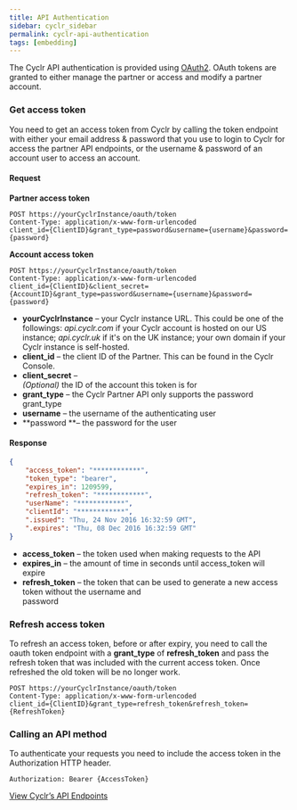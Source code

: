 ```yaml
---
title: API Authentication
sidebar: cyclr_sidebar
permalink: cyclr-api-authentication
tags: [embedding]
---
```


The Cyclr API authentication is provided using [OAuth2](https://oauth.net/2/). OAuth tokens are granted to either manage the partner or access and modify a partner account.

### Get access token

You need to get an access token from Cyclr by calling the token endpoint with either your email address & password that you use to login to Cyclr for access the partner API endpoints, or the username & password of an account user to access an account.

#### Request

**Partner access token**

```http
POST https://yourCyclrInstance/oauth/token
Content-Type: application/x-www-form-urlencoded
client_id={ClientID}&grant_type=password&username={username}&password={password}
```

**Account access token**

```http
POST https://yourCyclrInstance/oauth/token
Content-Type: application/x-www-form-urlencoded
client_id={ClientID}&client_secret={AccountID}&grant_type=password&username={username}&password={password}
```

- **yourCyclrInstance** – your Cyclr instance URL. This could be one of the followings: *api.cyclr.com* if your Cyclr account is hosted on our US instance; *api.cyclr.uk* if it's on the UK instance; your own domain if your Cyclr instance is self-hosted.
- **client_id** – the client ID of the Partner. This can be found in the Cyclr Console.
- **client_secret** –  
    _(Optional)_ the ID of the account this token is for
- **grant_type** – the Cyclr Partner API only supports the password grant\_type
- **username** – the username of the authenticating user
- **password **– the password for the user

#### Response

```json
{
    "access_token": "************",
    "token_type": "bearer",
    "expires_in": 1209599,
    "refresh_token": "************",
    "userName": "************",
    "clientId": "************",
    ".issued": "Thu, 24 Nov 2016 16:32:59 GMT",
    ".expires": "Thu, 08 Dec 2016 16:32:59 GMT"
}
```

- **access_token** – the token used when making requests to the API
- **expires_in** – the amount of time in seconds until access_token will expire
- **refresh_token** – the token that can be used to generate a new access token without the username and  
    password

### Refresh access token

To refresh an access token, before or after expiry, you need to call the oauth token endpoint with a **grant_type** of **refresh_token** and pass the refresh token that was included with the current access token. Once refreshed the old token will be no longer work.

```http
POST https://yourCyclrInstance/oauth/token
Content-Type: application/x-www-form-urlencoded
client_id={ClientID}&grant_type=refresh_token&refresh_token={RefreshToken}
```

### Calling an API method

To authenticate your requests you need to include the access token in the Authorization HTTP header.

```http
Authorization: Bearer {AccessToken}
```

[View Cyclr’s API Endpoints](./api-endpoints)
